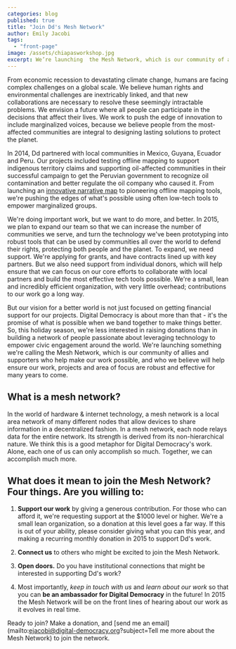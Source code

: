 ```yaml
---
categories: blog
published: true
title: "Join Dd's Mesh Network"
author: Emily Jacobi
tags:
  - "front-page"
image: /assets/chiapasworkshop.jpg
excerpt: We’re launching  the Mesh Network, which is our community of allies and supporters who help make our work possible, and who we believe will help ensure our work, projects and area of focus are robust and effective for many years to come.
---
```



From economic recession to devastating climate change, humans are facing complex challenges on a global scale. We  believe human rights and environmental challenges are inextricably linked, and that new collaborations are necessary to resolve these seemingly intractable problems. We envision a future where all people can participate in the decisions that affect their lives. We work to push the edge of innovation to include marginalized voices, because we believe people from the most-affected communities are integral to designing lasting solutions to protect the planet.

In 2014, Dd partnered with local communities in Mexico, Guyana, Ecuador and Peru. Our projects included testing offline mapping to support indigenous territory claims and supporting oil-affected communities in their successful campaign to get the Peruvian government to recognize oil contamination and better regulate the oil company who caused it. From launching an [innovative narrative map](http://www.digital-democracy.org/blog/using-maps-to-tell-the-story-of-clearwater-s-work-in-ecuador/) to pioneering offline mapping tools, we're pushing the edges of what's possible using often low-tech tools to empower marginalized groups.

We're doing important work, but we want to do more, and better. In 2015, we plan to expand our team so that we can increase the number of communities we serve, and turn the technology we've been prototyping into robust tools that can be used by communities all over the world to defend their rights, protecting both people and the planet. To expand, we need support. We're applying for grants, and have contracts lined up with key partners. But we also need support from individual donors, which will help ensure that we can focus on our core efforts to collaborate with local partners and build the most effective tech tools possible. We're a small, lean and incredibly efficient organization, with very little overhead; contributions to our work go a long way.

But our vision for a better world is not just focused on getting financial support for our projects. Digital Democracy is about more than that - it's the promise of what is possible when we band together to make things better. So, this holiday season, we're less interested in raising donations than in building a network of people passionate about leveraging technology to empower civic engagement around the world. We're launching something we're calling the Mesh Network, which is our community of allies and supporters who help make our work possible, and who we believe will help ensure our work, projects and area of focus are robust and effective for many years to come.

## What is a mesh network?

In the world of hardware & internet technology, a mesh network is a local area network of many different nodes that allow devices to share information in a decentralized fashion. In a mesh network, each node relays data for the entire network. Its strength is derived from its non-hierarchical nature. We think this is a good metaphor for Digital Democracy's work. Alone, each one of us can only accomplish so much. Together, we can accomplish much more.

## What does it mean to join the Mesh Network? Four things. Are you willing to:

1. **Support our work** by giving a generous contribution. For those who can afford it, we're requesting support at the $1000 level or higher. We're a small lean organization, so a donation at this level goes a far way. If this is out of your ability, please consider giving what you can this year, and making a recurring monthly donation in 2015 to support Dd's work.

2. **Connect us** to others who might be excited to join the Mesh Network.

3. **Open doors.** Do you have institutional connections that might be interested in supporting Dd's work?

4. Most importantly, _keep in touch with us_ and _learn about our work_ so that you can **be an ambassador for Digital Democracy** in the future! In 2015 the Mesh Network will be on the front lines of hearing about our work as it evolves in real time.

Ready to join? Make a donation, and [send me an email](mailto:ejacobi@digital-democracy.org?subject=Tell me more about the Mesh Network) to join the network.
